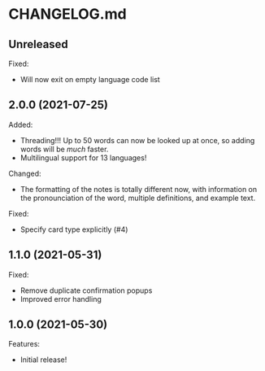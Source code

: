 # CHANGELOG.md

## Unreleased

Fixed:

- Will now exit on empty language code list

## 2.0.0 (2021-07-25)

Added:

- Threading!!! Up to 50 words can now be looked up at once, so adding words will be _much_ faster.
- Multilingual support for 13 languages!

Changed:

- The formatting of the notes is totally different now, with information on the pronounciation of the word, multiple definitions, and example text.

Fixed:

- Specify card type explicitly (#4)


## 1.1.0 (2021-05-31)

Fixed:

- Remove duplicate confirmation popups
- Improved error handling

## 1.0.0 (2021-05-30)

Features:

- Initial release!
